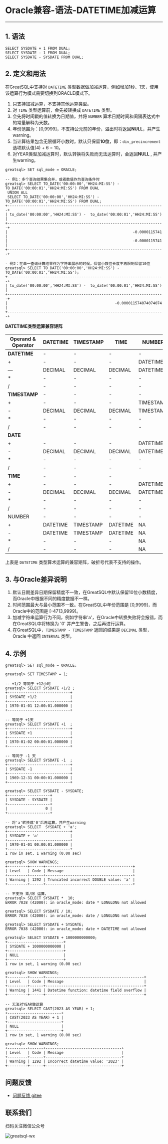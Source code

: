 # Oracle兼容-语法-DATETIME加减运算
---



## 1. 语法
```
SELECT SYSDATE + 1 FROM DUAL;
SELECT SYSDATE - 1 FROM DUAL;
SELECT SYSDATE - SYSDATE FROM DUAL;
```
## 2. 定义和用法

在GreatSQL中支持对 `DATETIME` 类型数据做加减运算，例如增加1秒、1天，使用该运算行为模式需要切换到ORACLE模式下。

1. 只支持加减运算，不支持其他运算类型。
2. 对 `TIME` 类型运算前，会先被转换成 `DATETIME` 类型。
3. 会先将时间戳的值转换为日期值，并将 `NUMBER` 算术日期时间和间隔表达式中的常量解释为天数。
4. 年份范围为：[0,9999]，不支持公元前的年份，溢出时将返回**NULL**，并产生warning。
5. 当计算结果包含无限循环小数时，默认只保留**10位**，即：`div_precincrement` 选项默认值(4) + 6 = 10。
6. 对YEAR类型加减运算时，默认转换将失败而无法运算时，会返回**NULL** , 并产生warning。

```
greatsql> SET sql_mode = ORACLE;

-- 例1：多个查询结果集合并，或者数值作为查询条件时
greatsql> SELECT TO_DATE('00:00:00','HH24:MI:SS') -  TO_DATE('00:00:01','HH24:MI:SS') FROM DUAL
 UNION ALL
 SELECT TO_DATE('00:00:00','HH24:MI:SS') -  TO_DATE('00:00:01','HH24:MI:SS') FROM DUAL;
+----------------------------------------------------------------------+
| to_date('00:00:00','HH24:MI:SS') -  to_date('00:00:01','HH24:MI:SS') |
+----------------------------------------------------------------------+
|                                                        -0.0000115741 |
|                                                        -0.0000115741 |
+----------------------------------------------------------------------+

- 例2：在单一查询计算结果作为字符串展示的时候，保留小数位长度不再限制保留10位
greatsql> SELECT TO_DATE('00:00:00','HH24:MI:SS') -  TO_DATE('00:00:01','HH24:MI:SS');
+----------------------------------------------------------------------+
| to_date('00:00:00','HH24:MI:SS') -  to_date('00:00:01','HH24:MI:SS') |
+----------------------------------------------------------------------+
|                                                -0.000011574074074074 |
+----------------------------------------------------------------------+
```

**DATETIME类型运算兼容矩阵**

Operand & Operator|DATETIME| TIMESTAMP|TIME|NUMBER
--| -- | -- | -- | --
| **DATETIME**| - | - | -   | -
|+ | - |  - | - |DATETIME
|— | DECIMAL | DECIMAL | DECIMAL | DATETIME
|* | - | - | - | -
|/ | - | - | - | -
|**TIMESTAMP** | -  | -|- | -
|+ | - |- | -|TIMESTAMP|
|- | DECIMAL | DECIMAL |DECIMAL| TIMESTAMP
|* | - | - | - | - | -
|/ | - | - | - | - | -
|**DATE**| | | |
|+| - | - | - |DATETIME |
|-| DECIMAL | DECIMAL| DECIMAL| DATETIME
|*| - | - | - | -|
|/| -| - | -| -|
|**TIME** | - | - | -
|+| - |  - | - | DATETIME
|-| DECIMAL | DECIMAL | DECIMAL |DATETIME
|*| - | - |  - | -
|/| - | - | - | -
|NUMBER | - | - |-| -
|+ | DATETIME | TIMESTAMP| DATETIME|NA
|- | DATETIME | TIMESTAMP| DATETIME|NA
|*| - | - | -|NA
|/| - | - | -|NA

上表是 `DATETIME` 类型算术运算的兼容矩阵，破折号代表不支持的操作。

## 3. 与Oracle差异说明

1. 默认日期差异日期保留精度不一致，在GreatSQL中默认保留10位小数精度，而Oracle中根据不同的精度数据不一样。
2. 时间范围最大与最小范围不一致。在GreatSQL中年份范围是 [0,9999]，而Oracle中的范围是 [-4713,9999]。
3. 加减字符串运算行为不同，例如字符串'a'，在Oracle中转换失败将会报错，而在GreatSQL中将转换为 '0' 并产生警告，之后再进行运算。
4. 在GreatSQL中，`TIMESTAMP - TIMESTAMP` 返回的结果是 `DECIMAL` 类型， Oracle 中返回 `INTERVAL` 类型。

## 4. 示例

```
greatsql> SET sql_mode = ORACLE;

greatsql> SET TIMESTAMP = 1;

-- +1/2 等同于 +12小时
greatsql> SELECT SYSDATE +1/2 ;
+----------------------------+
| SYSDATE +1/2               |
+----------------------------+
| 1970-01-01 12:00:01.000000 |
+----------------------------+

-- 等同于 +1天
greatsql> SELECT SYSDATE +1  ;
+----------------------------+
| SYSDATE +1                 |
+----------------------------+
| 1970-01-02 00:00:01.000000 |
+----------------------------+

-- 等同于 -1 天
greatsql> SELECT SYSDATE -1  ;
+----------------------------+
| SYSDATE -1                 |
+----------------------------+
| 1969-12-31 00:00:01.000000 |
+----------------------------+

greatsql> SELECT SYSDATE - SYSDATE;
+-------------------+
| SYSDATE - SYSDATE |
+-------------------+
|                 0 |
+-------------------+

-- 将'a'转换成'0'后再运算，并产生warning
greatsql> SELECT  SYSDATE + 'a';
+----------------------------+
| SYSDATE + 'a'              |
+----------------------------+
| 1970-01-01 00:00:01.000000 |
+----------------------------+
1 row in set, 1 warning (0.00 sec)

greatsql> SHOW WARNINGS;
+---------+------+---------------------------------------+
| Level   | Code | Message                               |
+---------+------+---------------------------------------+
| Warning | 1292 | Truncated incorrect DOUBLE value: 'a' |
+---------+------+---------------------------------------+

-- 不支持 乘/除 运算，
greatsql> SELECT SYSDATE *  10;
ERROR 7038 (42000): in oracle_mode: date * LONGLONG not allowed

greatsql> SELECT SYSDATE / 10;
ERROR 7038 (42000): in oracle_mode: date / LONGLONG not allowed

greatsql> SELECT SYSDATE + SYSDATE;
ERROR 7038 (42000): in oracle_mode: date + DATETIME not allowed

greatsql> SELECT SYSDATE + 1000000000000;
+-------------------------+
| SYSDATE + 1000000000000 |
+-------------------------+
| NULL                    |
+-------------------------+
1 row in set, 1 warning (0.00 sec)

greatsql> SHOW WARNINGS;
+---------+------+--------------------------------------------+
| Level   | Code | Message                                    |
+---------+------+--------------------------------------------+
| Warning | 1441 | Datetime function: datetime field overflow |
+---------+------+--------------------------------------------+

-- 无法对YEAR做运算
greatsql> SELECT CAST(2023 AS YEAR) + 1;
+------------------------+
| CAST(2023 AS YEAR) + 1 |
+------------------------+
| NULL                   |
+------------------------+
1 row in set, 1 warning (0.00 sec)

greatsql> SHOW WARNINGS;
+---------+------+----------------------------------+
| Level   | Code | Message                          |
+---------+------+----------------------------------+
| Warning | 1292 | Incorrect datetime value: '2023' |
+---------+------+----------------------------------+
```

**问题反馈**
---
- [问题反馈 gitee](https://gitee.com/GreatSQL/GreatSQL-Manual/issues)


**联系我们**
---

扫码关注微信公众号

![greatsql-wx](/greatsql-wx.jpg)
